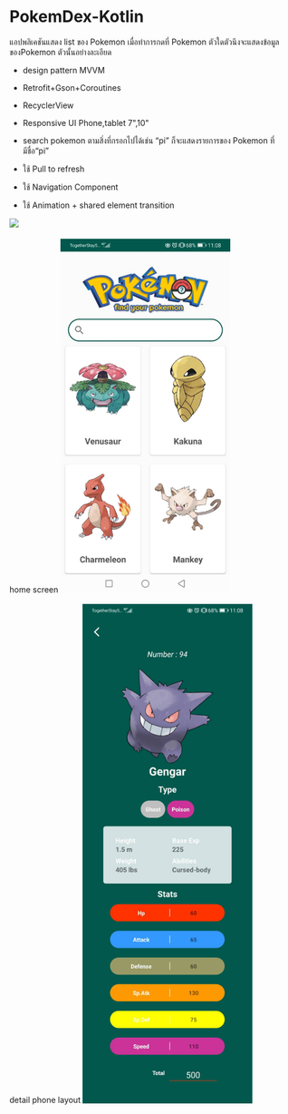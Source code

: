 # PokemDex-Kotlin
แอปพลิเคชันแสดง list ของ Pokemon เมื่อทำการกดที่ Pokemon ตัวใดตัวนึงจะแสดงข้อมูลของPokemon ตัวนั้นอย่างละเอียด

- design pattern MVVM

- Retrofit+Gson+Coroutines

- RecyclerView

- Responsive UI Phone,tablet 7",10"

- search pokemon ตามสิ่งที่กรอกไปได้เช่น “pi” ก็จะแสดงรายการของ Pokemon ที่มีชื่อ“pi” 

- ใช้ Pull to refresh

- ใช้ Navigation Component

- ใช้ Animation + shared element transition


    
<img src="https://github.com/sjitprogrammer/PokemDex-Kotlin/blob/master/image/63003.gif" width="300"> 
</br>
</br>
home screen
<img src="https://github.com/sjitprogrammer/PokemDex-Kotlin/blob/master/image/home_phone.jpg" width="300"> 
</br>
</br>
detail phone layout
<img src="https://github.com/sjitprogrammer/PokemDex-Kotlin/blob/master/image/phone_detail.jpg" width="300">
